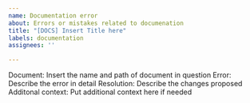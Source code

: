 ```yaml
---
name: Documentation error
about: Errors or mistakes related to documenation
title: "[DOCS] Insert Title here"
labels: documentation
assignees: ''

---
```


Document: Insert the name and path of document in question
Error: Describe the error in detail
Resolution: Describe the changes proposed
Additonal context: Put additional context here if needed
